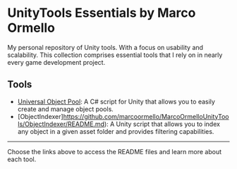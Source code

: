 # UnityTools Essentials by Marco Ormello

My personal repository of Unity tools. With a focus on usability and scalability. This collection comprises essential tools that I rely on in nearly every game development project.

## Tools

-   [Universal Object Pool](https://github.com/marcoormello/MarcoOrmelloUnityTools/UniversalObjectPool/README.md): A C# script for Unity that allows you to easily create and manage object pools.
-   [ObjectIndexer]https://github.com/marcoormello/MarcoOrmelloUnityTools/ObjectIndexer/README.md): A Unity script that allows you to index any object in a given asset folder and provides filtering capabilities.

----------

Choose the links above to access the README files and learn more about each tool.

